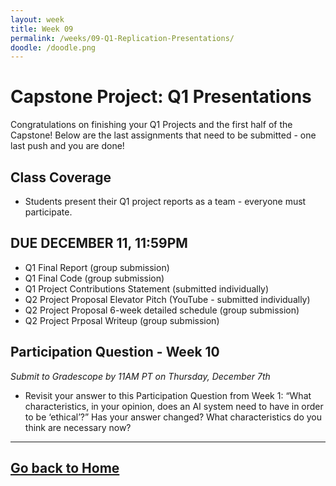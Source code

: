 ```yaml
---
layout: week
title: Week 09
permalink: /weeks/09-Q1-Replication-Presentations/
doodle: /doodle.png
---
```


# Capstone Project: Q1 Presentations
Congratulations on finishing your Q1 Projects and the first half of the Capstone! Below are the last assignments that need to be submitted - one last push and you are done!

## Class Coverage
* Students present their Q1 project reports as a team - everyone must participate. 

## DUE DECEMBER 11, 11:59PM
* Q1 Final Report (group submission)
* Q1 Final Code (group submission)
* Q1 Project Contributions Statement (submitted individually)
* Q2 Project Proposal Elevator Pitch (YouTube - submitted individually)
* Q2 Project Proposal 6-week detailed schedule (group submission)
* Q2 Project Prposal Writeup (group submission)

## Participation Question - Week 10
_Submit to Gradescope by 11AM PT on Thursday, December 7th_
* Revisit your answer to this Participation Question from Week 1: “What characteristics, in your opinion, does an AI system need to have in order to be ‘ethical’?” Has your answer changed? What characteristics do you think are necessary now?

---
[Go back to Home](https://deloitte-capstone.github.io/responsible-ai/)
---
